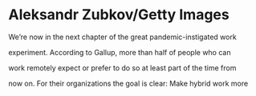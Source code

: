 # Aleksandr Zubkov/Getty Images

We’re now in the next chapter of the great pandemic-instigated work

experiment. According to Gallup, more than half of people who can

work remotely expect or prefer to do so at least part of the time from

now on. For their organizations the goal is clear: Make hybrid work more